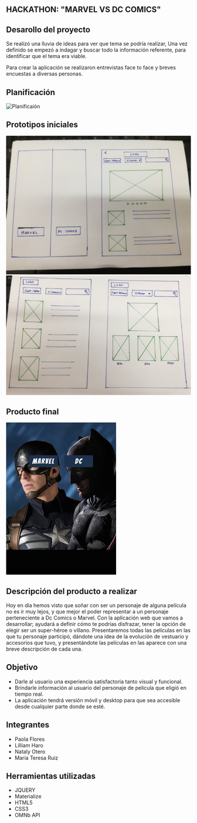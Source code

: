  ## **HACKATHON: "MARVEL VS DC COMICS"**

 ## **Desarollo  del proyecto**
 

Se realizó una lluvia de ideas para ver que tema  se podría realizar, Una  vez definido  se empezó a indagar y buscar todo la información referente, para identificar que el tema era  viable.

Para crear la aplicación se realizaron  entrevistas face to face y breves encuestas a diversas personas.

## **Planificación**

![Planificaión](assets/images/planificación.jpg)

## **Prototipos iniciales**

![Prototipos](assets/images/image1.jpeg)
![Prototipos](assets/images/image2.jpeg)

## **Producto final**
![Producto](assets/images/producto.gif)

## **Descripción del producto a realizar**

Hoy en día hemos visto que soñar con ser un personaje de alguna película no es ir muy lejos, y que mejor el poder representar a un personaje perteneciente a Dc Comics o Marvel. Con la aplicación web que vamos a desarrollar; ayudará a definir cómo te podrías disfrazar, tener la opción de elegir ser un super-héroe o villano. Presentaremos todas las películas en las que tu personaje participó, dándote una idea de la evolución de vestuario y accesorios que tuvo, y presentándote las películas en las aparece con una breve descripción de cada una.

## **Objetivo**
 * Darle al usuario  una experiencia satisfactoria tanto visual y funcional.
 * Brindarle información al usuario del personaje de pelicula que eligió en tiempo real.
 * La aplicación tendrá versión móvil y desktop para que sea accesible desde cualquier parte donde se esté.

## **Integrantes**

  * Paola Flores
  * Lilliam Haro
  * Nataly Otero
  * Maria Teresa Ruiz
          

## **Herramientas utilizadas**
  * JQUERY
  * Materialize
  * HTML5
  * CSS3
  * OMNb API
